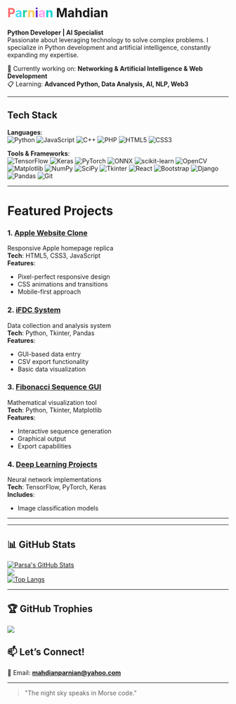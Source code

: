 

# <span style="color:#ff6b6b">P</span><span style="color:#48dbfb">a</span><span style="color:#1dd1a1">r</span><span style="color:#feca57">n</span><span style="color:#5f27cd">i</span><span style="color:#ff9ff3">a</span><span style="color:#00d2d3">n</span> Mahdian
**Python Developer | AI Specialist**  
Passionate about leveraging technology to solve complex problems. I specialize in Python development and artificial intelligence, constantly expanding my expertise.


 🔬 Currently working on: **Networking & Artificial Intelligence & Web Development**  
 📋 Learning: **Advanced Python, Data Analysis, AI, NLP, Web3**  

---

##  Tech Stack  
**Languages**:  
![Python](https://img.shields.io/badge/Python-3776AB?style=for-the-badge&logo=python&logoColor=white)
![JavaScript](https://img.shields.io/badge/JavaScript-F7DF1E?style=for-the-badge&logo=javascript&logoColor=black)
![C++](https://img.shields.io/badge/C++-00599C?style=for-the-badge&logo=c%2B%2B&logoColor=white)
![PHP](https://img.shields.io/badge/PHP-777BB4?style=for-the-badge&logo=php&logoColor=white)
![HTML5](https://img.shields.io/badge/HTML5-E34F26?style=for-the-badge&logo=html5&logoColor=white)
![CSS3](https://img.shields.io/badge/CSS3-1572B6?style=for-the-badge&logo=css3&logoColor=white)  

**Tools & Frameworks**:  
![TensorFlow](https://img.shields.io/badge/TensorFlow-FF6F00?style=for-the-badge&logo=tensorflow&logoColor=white)
![Keras](https://img.shields.io/badge/Keras-D00000?style=for-the-badge&logo=keras&logoColor=white)
![PyTorch](https://img.shields.io/badge/PyTorch-EE4C2C?style=for-the-badge&logo=pytorch&logoColor=white)
![ONNX](https://img.shields.io/badge/ONNX-005CED?style=for-the-badge&logo=onnx&logoColor=white)
![scikit-learn](https://img.shields.io/badge/scikit--learn-F7931E?style=for-the-badge&logo=scikit-learn&logoColor=white)
![OpenCV](https://img.shields.io/badge/OpenCV-5C3EE8?style=for-the-badge&logo=opencv&logoColor=white)
![Matplotlib](https://img.shields.io/badge/Matplotlib-11557C?style=for-the-badge&logo=matplotlib&logoColor=white)
![NumPy](https://img.shields.io/badge/Numpy-013243?style=for-the-badge&logo=numpy&logoColor=white)
![SciPy](https://img.shields.io/badge/SciPy-8CAAE6?style=for-the-badge&logo=scipy&logoColor=white)
![Tkinter](https://img.shields.io/badge/Tkinter-3776AB?style=for-the-badge&logo=python&logoColor=white)
![React](https://img.shields.io/badge/React-61DAFB?style=for-the-badge&logo=react&logoColor=black)
![Bootstrap](https://img.shields.io/badge/Bootstrap-7952B3?style=for-the-badge&logo=bootstrap&logoColor=white)
![Django](https://img.shields.io/badge/Django-092E20?style=for-the-badge&logo=django&logoColor=white)
![Pandas](https://img.shields.io/badge/Pandas-150458?style=for-the-badge&logo=pandas&logoColor=white)
![Git](https://img.shields.io/badge/Git-F05032?style=for-the-badge&logo=git&logoColor=white)  

---

#  Featured Projects
### 1. [Apple Website Clone](https://github.com/Pmahdian/apple-website)
Responsive Apple homepage replica  
  **Tech**: HTML5, CSS3, JavaScript  
  **Features**:
- Pixel-perfect responsive design
- CSS animations and transitions
- Mobile-first approach

### 2. [iFDC System](https://github.com/Pmahdian/iFDC---FCDDWCSW)
Data collection and analysis system  
  **Tech**: Python, Tkinter, Pandas  
  **Features**:
- GUI-based data entry
- CSV export functionality
- Basic data visualization

### 3. [Fibonacci Sequence GUI](https://github.com/Pmahdian/Fibonacci-Tkinter-GUI)
Mathematical visualization tool  
  **Tech**: Python, Tkinter, Matplotlib  
  **Features**:
- Interactive sequence generation
- Graphical output
- Export capabilities

### 4. [Deep Learning Projects](https://github.com/Pmahdian/Deep-Learning)
Neural network implementations  
  **Tech**: TensorFlow, PyTorch, Keras  
  **Includes**:
- Image classification models
---
 

---

## 📊 GitHub Stats  
[![Parsa's GitHub Stats](https://github-readme-stats.vercel.app/api?username=Pmahdian&show_icons=true&theme=radical)](https://github.com/Pmahdian)  
![](https://github-readme-streak-stats.herokuapp.com/?user=Nima-Mollaei&theme=dark&hide_border=false)<br/>
[![Top Langs](https://github-readme-stats.vercel.app/api/top-langs/?username=Pmahdian&layout=compact&theme=radical)](https://github.com/Pmahdian)  


---

## 🏆 GitHub Trophies
![](https://github-profile-trophy.vercel.app/?username=Nima-Mollaei&theme=radical&no-frame=false&no-bg=false&margin-w=4)


## 📫 Let’s Connect!  
📧 Email: **mahdianparnian@yahoo.com**  


---

> "The night sky speaks in Morse code." 
